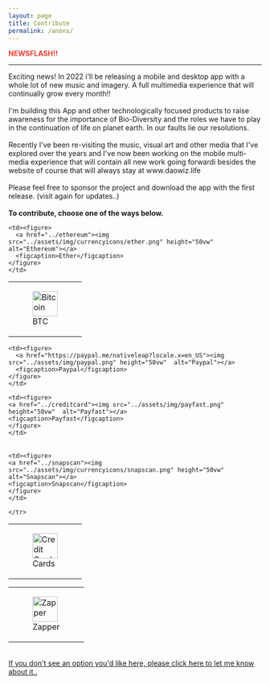 ```yaml
---
layout: page
title: Contribute
permalink: /anons/
---
```

<div class="page">

<div class="alert_box">
  <strong style="color: #eb4034;">NEWSFLASH!!</strong><br><hr>
  Exciting news! In 2022 i'll be releasing a mobile and desktop app with a whole lot of new music and imagery. A full multimedia experience that will continually grow every month!!
  <br>
  <br>
  I'm building this App and other technologically focused products to raise awareness for the importance of Bio-Diversity and the roles we have to play in the continuation of life on planet earth. In our faults lie our resolutions.
  <br>
  <br>
  Recently I've been re-visiting the music, visual art and other media that I've explored over the years and I've now been working on the mobile multi-media experience that will contain all new work going forwardi besides the website of course that will always stay at www.daowiz.life <br>
 <br>
 Please feel free to sponsor the project and download the app with the first release. (visit again for updates..)
  <br>
  <br>
  <strong>To contribute, choose one of the ways below.</strong>
  <br>
</div>

<!--
with this and that WHAT
	Sentient Culture
	primal to high tech
  -->




<table style="border-collapse: collapse;" border="0">
<tbody>

<tr>
    <td>
    <!-- figure is used for a photo to give a figcation-->
    <figure>
      <a href="../bitcoin"><img src="../assets/img/currencyicons/bit.png" height="50vw"  alt="Bitcoin"></a>
      <figcaption>BTC</figcaption>
    </figure>
    </td>

    <td><figure>
      <a href="../ethereum"><img src="../assets/img/currencyicons/ether.png" height="50vw"  alt="Ethereum"></a>
      <figcaption>Ether</figcaption>
    </figure>
    </td>


</tr>
</tbody>
</table>


<table style="border-collapse: collapse;" border="0">
<tbody>
<tr>

    <td><figure>
      <a href="https://paypal.me/nativeleap?locale.x=en_US"><img src="../assets/img/paypal.png" height="50vw"  alt="Paypal"></a>
      <figcaption>Paypal</figcaption>
    </figure>
    </td>

    <td><figure>
    <a href="../creditcard"><img src="../assets/img/payfast.png" height="50vw"  alt="Payfast"></a>
    <figcaption>Payfast</figcaption>
    </figure>
    </td>




</tr>
</tbody>
</table>

<table style="border-collapse: collapse;" border="0">
  <tbody>
    <tr>
    <td><figure>
    <a href="../creditcard"><img src="../assets/img/currencyicons/credit-cards-icon.png" height="50vw"  alt="Credit Card"></a>
    <figcaption>Cards</figcaption>
    </figure>
    </td>

    <td><figure>
    <a href="../snapscan"><img src="../assets/img/currencyicons/snapscan.png" height="50vw"  alt="Snapscan"></a>
    <figcaption>Snapscan</figcaption>
    </figure>
    </td>

    </tr>
  </tbody>
</table>

<table>
<tbody>
<tr>

  <td><figure>
    <a href="../zapper"><img src="../assets/img/currencyicons/zapper.jpg"   height="50vw"  alt="Zapper"></a>
      <figcaption>Zapper</figcaption>
      </figure>
  </td>
</tr>
</tbody>
</table>


<br>
<a href="/contact">If you don't see an option you'd like here, please click here to let me know about it..</a>

</div>
